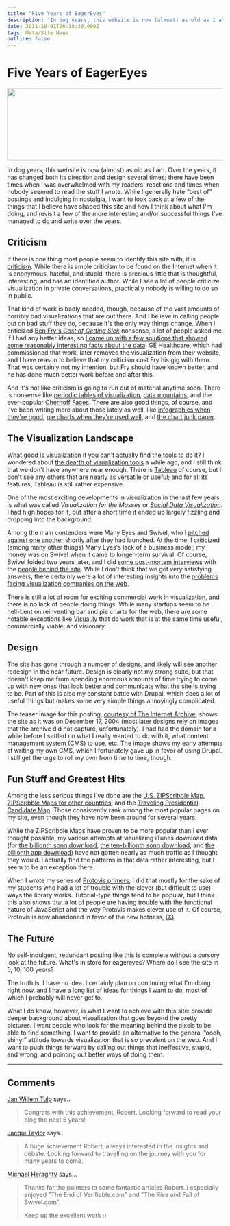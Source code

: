```yaml
---
title: "Five Years of EagerEyes"
description: "In dog years, this website is now (almost) as old as I am. Over the years, it has changed both its direction and design several times; there have been times when I was overwhelmed with my readers' reactions and times when nobody seemed to read the stuff I wrote. While I generally hate “best of” postings and indulging in nostalgia, I want to look back at a few of the things that I believe have shaped this site and how I think about what I'm doing, and revisit a few of the more interesting and/or successful things I've managed to do and write over the years."
date: 2011-10-01T06:18:36.000Z
tags: Meta/Site News
outline: false
---
```


# Five Years of EagerEyes

<p class="img"><a href="http://eagereyes.org/blog/2011/five-years-of-eagereyes"><img src="http://eagereyes.org/media/2011/manyyearsago.png" alt="" width="600" height="168" /></a></p>
In dog years, this website is now (almost) as old as I am. Over the years, it has changed both its direction and design several times; there have been times when I was overwhelmed with my readers' reactions and times when nobody seemed to read the stuff I wrote. While I generally hate “best of” postings and indulging in nostalgia, I want to look back at a few of the things that I believe have shaped this site and how I think about what I'm doing, and revisit a few of the more interesting and/or successful things I've managed to do and write over the years.<!--more-->
<h2 id="criticism">Criticism</h2>
If there is one thing most people seem to identify this site with, it is <a href="http://eagereyes.org/criticism">criticism</a>. While there is ample criticism to be found on the Internet when it is anonymous, hateful, and stupid, there is precious little that is thoughtful, interesting, and has an identified author. While I see a lot of people criticize visualization in private conversations, practically nobody is willing to do so in public.

That kind of work is badly needed, though, because of the vast amounts of horribly bad visualizations that are out there. And I believe in calling people out on bad stuff they do, because it's the only way things change. When I criticized <a href="http://eagereyes.org/criticism/cost-of-a-sick-chart">Ben Fry's <em>Cost of Getting Sick</em></a> nonsense, a lot of people asked me if I had any better ideas, so <a href="http://eagereyes.org/criticism/curing-a-sick-chart">I came up with a few solutions that showed some reasonably interesting facts about the data</a>. GE Healthcare, which had commissioned that work, later removed the visualization from their website, and I have reason to believe that my criticism cost Fry his gig with them. That was certainly not my intention, but Fry should have known better, and he has done much better work before and after this.

And it's not like criticism is going to run out of material anytime soon. There is nonsense like <a href="http://eagereyes.org/blog/2009/visualization-is-not-periodic.html">periodic tables of visualization</a>, <a href="http://eagereyes.org/criticism/the-visualization-cargo-cult">data mountains</a>, and the ever-popular <a href="http://eagereyes.org/VisCrit/ChernoffFaces.html">Chernoff Faces</a>. There are also good things, of course, and I've been writing more about those lately as well, like <a href="http://eagereyes.org/criticism/fascinating-world-of-good-infographics">infographics when they're good</a>, <a href="http://eagereyes.org/criticism/in-defense-of-pie-charts">pie charts when they're used well</a>, and <a href="http://eagereyes.org/criticism/chart-junk-considered-useful-after-all">the chart junk paper</a>.
<h2 id="the_visualization_landscape">The Visualization Landscape</h2>
What good is visualization if you can't actually find the tools to do it? I wondered about <a href="http://eagereyes.org/blog/2009/where-are-the-visualization-tools.html">the dearth of visualization tools</a> a while ago, and I still think that we don't have anywhere near enough. There is <a href="http://tableausoftware.com/">Tableau</a> of course, but I don't see any others that are nearly as versatile or useful; and for all its features, Tableau is still rather expensive.

One of the most exciting developments in visualization in the last few years is what was called <em>Visualization for the Masses</em> or <a href="http://eagereyes.org/blog/panel-social-data-visualization.html"><em>Social Data Visualization</em></a>. I had high hopes for it, but after a short time it ended up largely fizzling and dropping into the background.

Among the main contenders were Many Eyes and Swivel, who I <a href="http://eagereyes.org/VisCrit/Swivel-vs-Many-Eyes.html">pitched against one another</a> shortly after they had launched. At the time, I criticized (among many other things) Many Eyes's lack of a business model; my money was on Swivel when it came to longer-term survival. Of course, Swivel folded two years later, and I did <a href="http://eagereyes.org/criticism/the-rise-and-fall-of-swivel">some post-mortem interviews</a> with the <a href="http://eagereyes.org/criticism/swivel-part-2-solving-a-single-problem">people behind the site</a>. While I don't think that we got very satisfying answers, there certainly were a lot of interesting insights into the <a href="http://eagereyes.org/blog/2010/end-of-verifiable-com">problems facing visualization companies on the web</a>.

There is still a lot of room for exciting commercial work in visualization, and there is no lack of people doing things. While many startups seem to be hell-bent on reinventing bar and pie charts for the web, there are some notable exceptions like <a href="http://eagereyes.org/blog/2011/visually-the-future-of-data-based-infographics">Visual.ly</a> that do work that is at the same time useful, commercially viable, and visionary.
<h2 id="design">Design</h2>
The site has gone through a number of designs, and likely will see another redesign in the near future. Design is clearly not my strong suite, but that doesn't keep me from spending enormous amounts of time trying to come up with new ones that look better and communicate what the site is trying to be. Part of this is also my constant battle with Drupal, which does a lot of useful things but makes some very simple things annoyingly complicated.

The teaser image for this posting, <a href="http://web.archive.org/web/20041217031803/http://www.eagereyes.org/">courtesy of The Internet Archive</a>, shows the site as it was on December 17, 2004 (most later designs rely on images that the archive did not capture, unfortunately). I had had the domain for a while before I settled on what I really wanted to do with it, what content management system (CMS) to use, etc. The image shows my early attempts at writing my own CMS, which I fortunately gave up in favor of using Drupal. I still get the urge to roll my own from time to time, though.
<h2 id="fun_stuff_and_greatest_hits">Fun Stuff and Greatest Hits</h2>
Among the less serious things I've done are the <a href="http://eagereyes.org/Applications/ZIPScribbleMap.html">U.S. ZIPScribble Map</a>, <a href="http://eagereyes.org/Applications/MoreZIPScribbleMaps.html">ZIPScribble Maps for other countries</a>, and the <a href="http://eagereyes.org/Applications/ZIPTPCMap.html">Traveling Presidential Candidate Map</a>. Those consistently rank among the most popular pages on my site, even though they have now been around for several years.

While the ZIPScribble Maps have proven to be more popular than I ever thought possible, my various attempts at visualizing iTunes download data (for <a href="http://eagereyes.org/vis/iTMS.html">the billionth song download</a>, <a href="http://eagereyes.org/applications/itunes-10-billion-song-downloads-visualization">the ten-billionth song download</a>, and <a href="http://eagereyes.org/applications/appstore-billion-apps-live-visualization.html">the billionth app download</a>) have not gotten nearly as much traffic as I thought they would. I actually find the patterns in that data rather interesting, but I seem to be an exception there.

When I wrote my series of <a href="http://eagereyes.org/tutorials/protovis-primer-part-1">Protovis primers</a>, I did that mostly for the sake of my students who had a lot of trouble with the clever (but difficult to use) ways the library works. Tutorial-type things tend to be popular, but I think this also shows that a lot of people are having trouble with the functional nature of JavaScript and the way Protovis makes clever use of it. Of course, Protovis is now abandoned in favor of the new hotness, <a href="http://mbostock.github.com/d3/">D3</a>.
<h2 id="the_future">The Future</h2>
No self-indulgent, redundant posting like this is complete without a cursory look at the future. What's in store for eagereyes? Where do I see the site in 5, 10, 100 years?

The truth is, I have no idea. I certainly plan on continuing what I'm doing right now, and I have a long list of ideas for things I want to do, most of which I probably will never get to.

What I do know, however, is what I want to achieve with this site: provide deeper background about visualization that goes beyond the pretty pictures. I want people who look for the meaning behind the pixels to be able to find something. I want to provide an alternative to the general “oooh, shiny!” attitude towards visualization that is so prevalent on the web. And I want to push things forward by calling out things that ineffective, stupid, and wrong, and pointing out better ways of doing them.


---
## Comments

<a href="http://www.janwillemtulp.com" rel="nofollow noopener" target="_blank">Jan Willem Tulp</a> says…
>	Congrats with this achievement, Robert. Looking forward to read your blog the next 5 years!

<a href="Http://www.FlyingBinary.com" rel="nofollow noopener" target="_blank">Jacqui Taylor</a> says…
>	A huge schievement Robert, always interested in the insights and debate. Looking forward to travelling on the journey with you for many years to come.

<a href="http://www.userjourneys.com" rel="nofollow noopener" target="_blank">Michael Heraghty</a> says…
>	Thanks for the pointers to some fantastic articles Robert. I especially enjoyed "The End of Verifiable.com" and "The Rise and Fall of Swivel.com".
>	
>	Keep up the excellent work :) 


